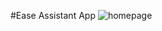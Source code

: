 #Ease Assistant App
![homepage](https://user-images.githubusercontent.com/67775680/122566076-c546f180-d064-11eb-838d-6404588eed68.jpg)
